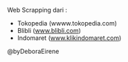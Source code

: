 Web Scrapping dari : 
- Tokopedia (wwww.tokopedia.com)
- Blibli (www.blibli.com)
- Indomaret (www.klikindomaret.com)

@byDeboraEirene
